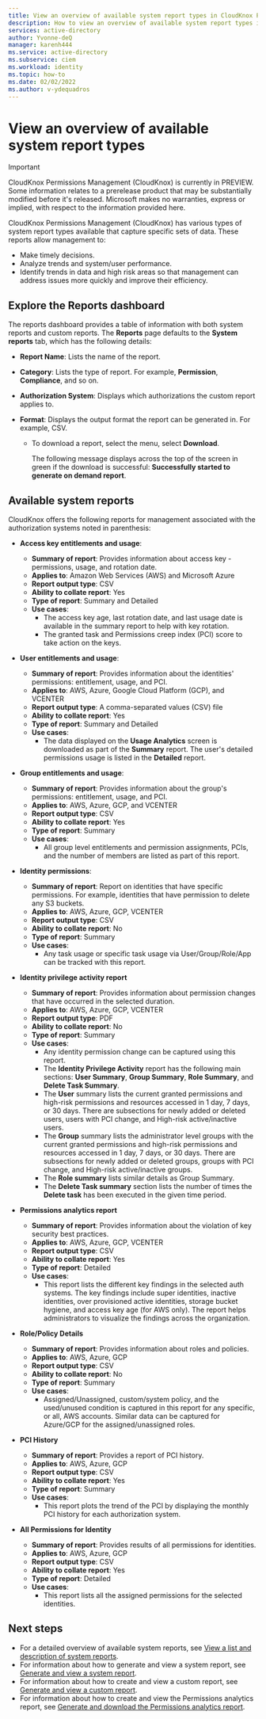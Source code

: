 ```yaml
---
title: View an overview of available system report types in CloudKnox Permissions Management 
description: How to view an overview of available system report types in CloudKnox Permissions Management.
services: active-directory
author: Yvonne-deQ
manager: karenh444
ms.service: active-directory
ms.subservice: ciem
ms.workload: identity
ms.topic: how-to
ms.date: 02/02/2022
ms.author: v-ydequadros
---
```


# View an overview of available system report types

> [!IMPORTANT]
> CloudKnox Permissions Management (CloudKnox) is currently in PREVIEW.
> Some information relates to a prerelease product that may be substantially modified before it's released. Microsoft makes no warranties, express or implied, with respect to the information provided here.

CloudKnox Permissions Management (CloudKnox) has various types of system report types available that capture specific sets of data. These reports allow management to:

- Make timely decisions.
- Analyze trends and system/user performance.
- Identify trends in data and high risk areas so that management can address issues more quickly and improve their efficiency.

## Explore the Reports dashboard

The reports dashboard provides a table of information with both system reports and custom reports. The **Reports** page defaults to the **System reports** tab, which has the following details:

- **Report Name**: Lists the name of the report.
- **Category**: Lists the type of report. For example, **Permission**, **Compliance**, and so on.
- **Authorization System**: Displays which authorizations the custom report applies to.
- **Format**: Displays the output format the report can be generated in. For example, CSV.

    - To download a report, select the menu, select **Download**.

      The following message displays across the top of the screen in green if the download is successful: **Successfully started to generate on demand report**.

## Available system reports

CloudKnox offers the following reports for management associated with the authorization systems noted in parenthesis:

- **Access key entitlements and usage**:
	- **Summary of report**: Provides information about access key - permissions, usage, and rotation date.
	- **Applies to**: Amazon Web Services (AWS) and Microsoft Azure
	- **Report output type**: CSV
	- **Ability to collate report**: Yes
	- **Type of report**: Summary and Detailed
	- **Use cases**: 
		- The access key age, last rotation date, and last usage date is available in the summary report to help with key rotation.
		- The granted task and Permissions creep index (PCI) score to take action on the keys.

- **User entitlements and usage**: 
	- **Summary of report**: Provides information about the identities' permissions: entitlement, usage, and PCI.
	- **Applies to**: AWS, Azure, Google Cloud Platform (GCP), and VCENTER
	- **Report output type**: A comma-separated values (CSV) file
	- **Ability to collate report**: Yes
	- **Type of report**: Summary and Detailed
	- **Use cases**: 
		 - The data displayed on the **Usage Analytics** screen is downloaded as part of the **Summary** report. The user's detailed permissions usage is listed in the **Detailed** report.

- **Group entitlements and usage**:
	- **Summary of report**: Provides information about the group's permissions: entitlement, usage, and PCI.
	- **Applies to**: AWS, Azure, GCP, and VCENTER
	- **Report output type**: CSV
	- **Ability to collate report**: Yes
	- **Type of report**: Summary
	- **Use cases**: 
		 - All group level entitlements and permission assignments, PCIs, and the number of members are listed as part of this report. 

- **Identity permissions**:
	- **Summary of report**: Report on identities that have specific permissions. For example, identities that have permission to delete any S3 buckets.
	- **Applies to**: AWS, Azure, GCP, VCENTER
	- **Report output type**: CSV
	- **Ability to collate report**: No
	- **Type of report**: Summary
	- **Use cases**: 
		 - Any task usage or specific task usage via User/Group/Role/App can be tracked with this report.

- **Identity privilege activity report** 
	- **Summary of report**: Provides information about permission changes that have occurred in the selected duration.
	- **Applies to**: AWS, Azure, GCP, VCENTER
	- **Report output type**: PDF
	- **Ability to collate report**: No
	- **Type of report**: Summary
	- **Use cases**: 
		- Any identity permission change can be captured using this report. 
		- The **Identity Privilege Activity** report has the following main sections: **User Summary**, **Group Summary**, **Role Summary**, and **Delete Task Summary**. 
		- The **User** summary lists the current granted permissions and high-risk permissions and resources accessed in 1 day, 7 days, or 30 days. There are subsections for newly added or deleted users, users with PCI change, and High-risk active/inactive users. 
		- The **Group** summary lists the administrator level groups with the current granted permissions and high-risk permissions and resources accessed in 1 day, 7 days, or 30 days. There are subsections for newly added or deleted groups, groups with PCI change, and High-risk active/inactive groups.
		- The **Role summary** lists similar details as Group Summary. 
		- The **Delete Task summary** section lists the number of times the **Delete task** has been executed in the given time period. 

- **Permissions analytics report** 
	- **Summary of report**: Provides information about the violation of key security best practices.
	- **Applies to**: AWS, Azure, GCP, VCENTER
	- **Report output type**: CSV
	- **Ability to collate report**: Yes
	- **Type of report**: Detailed
	- **Use cases**: 
		 - This report lists the different key findings in the selected auth systems. The key findings include super identities, inactive identities, over provisioned active identities, storage bucket hygiene, and access key age (for AWS only). The report helps administrators to visualize the findings across the organization. 

	<!---For more information, see Permissions analytics report.--->

- **Role/Policy Details**
	- **Summary of report**: Provides information about roles and policies.
	- **Applies to**: AWS, Azure, GCP
	- **Report output type**: CSV
	- **Ability to collate report**: No
	- **Type of report**: Summary
	- **Use cases**: 
		 - Assigned/Unassigned, custom/system policy, and the used/unused condition is captured in this report for any specific, or all, AWS accounts. Similar data can be captured for Azure/GCP for the assigned/unassigned roles.

- **PCI History**
	- **Summary of report**: Provides a report of PCI history.
	- **Applies to**: AWS, Azure, GCP
	- **Report output type**: CSV
	- **Ability to collate report**: Yes
	- **Type of report**: Summary
	- **Use cases**: 
		 - This report plots the trend of the PCI by displaying the monthly PCI history for each authorization system.

- **All Permissions for Identity** 
	- **Summary of report**: Provides results of all permissions for identities.
	- **Applies to**: AWS, Azure, GCP
	- **Report output type**: CSV
	- **Ability to collate report**: Yes
	- **Type of report**: Detailed
	- **Use cases**: 
		 - This report lists all the assigned permissions for the selected identities. 




## Next steps

- For a detailed overview of available system reports, see [View a list and description of system reports](cloudknox-all-reports.md).
- For information about how to generate and view a system report, see [Generate and view a system report](cloudknox-report-view-system-report.md).
- For information about how to create and view a custom report, see [Generate and view a custom report](cloudknox-report-create-custom-report.md).
- For information about how to create and view the Permissions analytics report, see [Generate and download the Permissions analytics report](cloudknox-product-permissions-analytics-reports.md).
